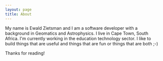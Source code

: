 ```yaml
---
layout: page
title: About
---
```


My name is Ewald Zietsman and I am a software developer with a background in
Geomatics and Astrophysics. I live in Cape Town, South Africa.  I'm currently
working in the education technology sector. I like to build things that are
useful and things that are fun or things that are both ;-) 

Thanks for reading!

